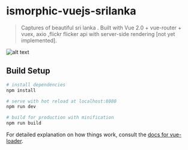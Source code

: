 # ismorphic-vuejs-srilanka

> Captures of beautiful sri lanka . Built with Vue 2.0 + vue-router + vuex, axio ,flickr flicker api with server-side rendering [not yet implemented].

![alt text](./srilanka.png)

## Build Setup

``` bash
# install dependencies
npm install

# serve with hot reload at localhost:8080
npm run dev

# build for production with minification
npm run build
```

For detailed explanation on how things work, consult the [docs for vue-loader](http://vuejs.github.io/vue-loader).
